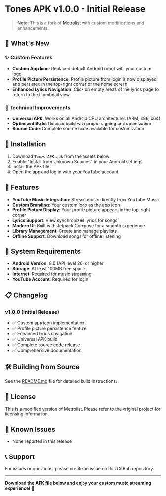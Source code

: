 # Tones APK v1.0.0 - Initial Release

> **Note**: This is a fork of [Metrolist](https://github.com/mostafaalagamy/Metrolist) with custom modifications and enhancements.
## 🎉 What's New

### ✨ Custom Features
- **Custom App Icon**: Replaced default Android robot with your custom logo
- **Profile Picture Persistence**: Profile picture from login is now displayed and persisted in the top-right corner of the home screen
- **Enhanced Lyrics Navigation**: Click on empty areas of the lyrics page to return to the thumbnail view

### 🔧 Technical Improvements
- **Universal APK**: Works on all Android CPU architectures (ARM, x86, x64)
- **Optimized Build**: Release build with proper signing and optimization
- **Source Code**: Complete source code available for customization

## 📱 Installation

1. Download `Tones-APK.apk` from the assets below
2. Enable "Install from Unknown Sources" in your Android settings
3. Install the APK file
4. Open the app and log in with your YouTube account

## 🎵 Features

- **YouTube Music Integration**: Stream music directly from YouTube Music
- **Custom Branding**: Your custom logo as the app icon
- **Profile Picture Display**: Your profile picture appears in the top-right corner
- **Lyrics Support**: View synchronized lyrics for songs
- **Modern UI**: Built with Jetpack Compose for a smooth experience
- **Library Management**: Create and manage playlists
- **Offline Support**: Download songs for offline listening

## 🔧 System Requirements

- **Android Version**: 8.0 (API level 26) or higher
- **Storage**: At least 100MB free space
- **Internet**: Required for music streaming
- **YouTube Account**: Required for login

## 📋 Changelog

### v1.0.0 (Initial Release)
- ✅ Custom app icon implementation
- ✅ Profile picture persistence feature
- ✅ Enhanced lyrics navigation
- ✅ Universal APK build
- ✅ Complete source code release
- ✅ Comprehensive documentation

## 🛠️ Building from Source

See the [README.md](README.md) file for detailed build instructions.

## 📄 License

This is a modified version of Metrolist. Please refer to the original project for licensing information.

## 🐛 Known Issues

- None reported in this release

## 📞 Support

For issues or questions, please create an issue on this GitHub repository.

---

**Download the APK file below and enjoy your custom music streaming experience!** 🎵
